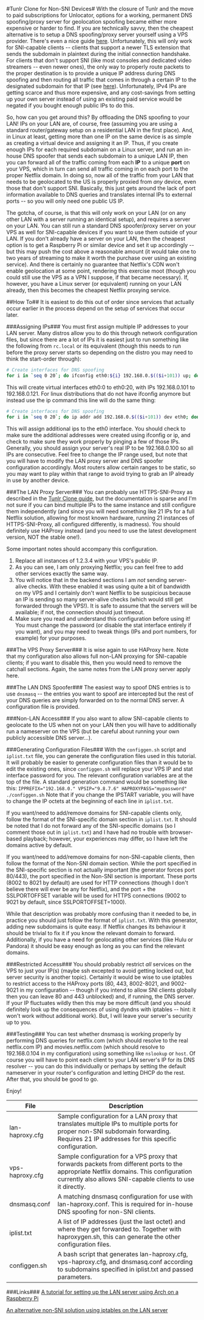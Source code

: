 #Tunlr Clone for Non-SNI Devices#
With the closure of Tunlr and the move to paid subscriptions for Unlocator, options for a working, permanent DNS spoofing/proxy server for geolocation spoofing became either more expensive or harder to find. If you are technically savvy, then the cheapest alternative is to setup a DNS spoofing/proxy server yourself using a VPS provider. There's even a nice guide [here](http://corporate-gadfly.github.io/Tunlr-Clone/). Unfortunately, this will only work for SNI-capable clients -- clients that support a newer TLS extension that sends the subdomain in plaintext during the initial connection handshake. For clients that don't support SNI (like most consoles and dedicated video streamers -- even newer ones), the only way to properly route packets to the proper destination is to provide a unique IP address during DNS spoofing and then routing all traffic that comes in through a certain IP to the designated subdomain for that IP (see [here](http://trick77.com/2014/03/01/tunlr-style-dns-unblocking-pandora-netflix-hulu-et-al/)). Unfortunately, IPv4 IPs are getting scarce and thus more expensive, and any cost-savings from setting up your own server instead of using an existing paid service would be negated if you bought enough public IPs to do this.

So, how can you get around this? By offloading the DNS spoofing to your LAN! IPs on your LAN are, of course, free (assuming you are using a standard router/gateway setup on a residential LAN in the first place). And, in Linux at least, getting more than one IP on the same device is as simple as creating a virtual device and assigning it an IP. Thus, if you create enough IPs for each required subdomain on a Linux server, and run an in-house DNS spoofer that sends each subdomain to a unique LAN IP, then you can forward all of the traffic coming from each **IP** to a unique **port** on your VPS, which in turn can send all traffic coming in on each port to the proper Netflix domain. In doing so, now all of the traffic from your LAN that needs to be geolocated to the US is properly proxied from *any* device, even those that don't support SNI. Basically, this just gets around the lack of port information available to DNS queries and translates internal IPs to external ports -- so you will only need one public US IP.

The gotcha, of course, is that this will only work on your LAN (or on any other LAN with a server running an identical setup), and requires a server on your LAN. You can still run a standard DNS spoofer/proxy server on your VPS as well for SNI-capable devices if you want to use them outside of your LAN. If you don't already have a server on your LAN, then the cheapest option is to get a Raspberry Pi or similar device and set it up accordingly -- but this may push the cost above a reasonable amount (it would take one to two years of streaming to make it worth the purchase over using an existing service). And there is certainly no guarantee that Netflix's CDN won't enable geolocation at some point, rendering this exercise moot (though you could still use the VPS as a VPN I suppose, if that became necessary). If, however, you have a Linux server (or equivalent) running on your LAN already, then this becomes the cheapest Netflix proxying service.

##How To##
It is easiest to do this out of order since services that actually occur earlier in the process depend on the setup of services that occur later.

###Assigning IPs###
You must first assign multiple IP addresses to your LAN server. Many distros allow you to do this through network configuration files, but since there are a lot of IPs it is easiest just to run something like the following from `rc.local` or its equivalent (though this needs to run before the proxy server starts so depending on the distro you may need to think the start-order through):
```bash
# Create interfaces for DNS spoofing
for i in `seq 0 20`; do ifconfig eth0:${i} 192.168.0.$(($i+101)) up; done
```

This will create virtual interfaces eth0:0 to eth0:20, with IPs 192.168.0.101 to 192.168.0.121.
For linux distributions that do not have ifconfig anymore but instead use the ip command this line will do the same thing:
```bash
# Create interfaces for DNS spoofing
for i in `seq 0 20`; do ip addr add 192.168.0.$(($i+101)) dev eth0; done
```

This will assign additional ips to the eth0 interface.
You should check to make sure the additional addresses were created using ifconfig or ip, and check to make sure they work properly by pinging a few of those IPs. Generally, you should assign your server's real IP to be 192.168.0.100 so all IPs are consecutive. Feel free to change the IP range used, but note that you will have to modify the LAN proxy server and DNS spoofer configuration accordingly. Most routers allow certain ranges to be static, so you may want to play within that range to avoid trying to grab an IP already in use by another device.

###The LAN Proxy Server###
You can probably use HTTPS-SNI-Proxy as described in the [Tunlr Clone guide](http://corporate-gadfly.github.io/Tunlr-Clone/), but the documentation is sparse and I'm not sure if you can bind multiple IPs to the same instance and still configure them independently (and since you will need something like 21 IPs for a full Netflix solution, allowing for most known hardware, running 21 instances of HTTPS-SNI-Proxy, all configured differently, is madness). You should definitely use HAProxy instead (and you need to use the latest development version, NOT the stable one!).

Some important notes should accompany this configuration.

1. Replace all instances of 1.2.3.4 with your VPS's public IP.
2. As you can see, I am only proxying Netflix; you can feel free to add other services exactly the same way.
3. You will notice that in the backend sections I am *not* sending server-alive checks. With these enabled it was using quite a bit of bandwidth on my VPS and I certainly don't want Netflix to be suspicious because an IP is sending so many server-alive checks (which would still get forwarded through the VPS!). It is safe to assume that the servers will be available; if not, the connection should just timeout.
4. Make sure you read and understand this configuration before using it! You must change the password (or disable the stat interface entirely if you want), and you may need to tweak things (IPs and port numbers, for example) for your purposes.

###The VPS Proxy Server###
It is wise again to use HAProxy here. Note that my configuration also allows full non-LAN proxying for SNI-capable clients; if you want to disable this, then you would need to remove the catchall sections. Again, the same notes from the LAN proxy server apply here.

###The LAN DNS Spoofer###
The easiest way to spoof DNS entries is to use `dnsmasq` -- the entries you want to spoof are intercepted but the rest of your DNS queries are simply forwarded on to the normal DNS server. A configuration file is provided.

###Non-LAN Access###
If you also want to allow SNI-capable clients to geolocate to the US when not on your LAN then you will have to additionally run a nameserver on the VPS (but be careful about running your own publicly accessible DNS server...).

###Generating Configuration Files###
With the `configgen.sh` script and `iplist.txt` file, you can generate the configuration files used in this tutorial. It will probably be easier to generate configuration files than it would be to edit the existing ones, since `configgen.sh` will replace your VPS IP and stat interface password for you. The relevant configuration variables are at the top of the file. A standard generation command would be something like this:
`IPPREFIX="192.168.0." VPSIP="9.8.7.6" HAPROXYPASS="mypassword" ./configgen.sh`
Note that if you change the IPSTART variable, you will have to change the IP octets at the beginning of each line in `iplist.txt`.

If you want/need to add/remove domains for SNI-capable clients only, follow the format of the SNI-specific domain section in `iplist.txt`. It should be noted that I do not forward any of the SNI-specific domains (so I comment those out in `iplist.txt`) and I have had no trouble with browser-based playback; however, your experiences may differ, so I have left the domains active by default.

If you want/need to add/remove domains for non-SNI-capable clients, then follow the format of the Non-SNI domain section. While the port specified in the SNI-specific section is not actually important (the generator forces port 80/443), the port specified in the Non-SNI section is important. These ports (8002 to 8021 by default) are used for HTTP connections (though I don't believe there will ever be any for Netflix), and the port + the SSLPORTOFFSET variable will be used for HTTPS connections (9002 to 9021 by default, since SSLPORTOFFSET=1000).

While that description was probably more confusing than it needed to be, in practice you should just follow the format of `iplist.txt`. With this generator, adding new subdomains is quite easy. If Netflix changes its behaviour it should be trivial to fix it if you know the relevant domain to forward. Additionally, if you have a need for geolocating other services (like Hulu or Pandora) it should be easy enough as long as you can find the relevant domains.

###Restricted Access###
You should probably restrict *all* services on the VPS to just your IP(s) (maybe ssh excepted to avoid getting locked out, but server security is another topic). Certainly it would be wise to use iptables to restrict access to the HAProxy ports (80, 443, 8002-8021, and 9002-9021 in my configuration -- though if you intend to allow SNI clients globally then you can leave 80 and 443 unblocked) and, if running, the DNS server. If your IP fluctuates wildly then this may be more difficult (and you should definitely look up the consequences of using dyndns with iptables -- hint: it won't work without additional work). But, I will leave your server's security up to you.

###Testing###
You can test whether dnsmasq is working properly by performing DNS queries for netflix.com (which should resolve to the real netflix.com IP) and movies.netflix.com (which should resolve to 192.168.0.104 in my configuration) using something like `nslookup` or `host`. Of course you will have to point each client to your LAN server's IP for its DNS resolver -- you can do this individually or perhaps by setting the default nameserver in your router's configuration and letting DHCP do the rest. After that, you should be good to go.

Enjoy!

| File | Description |
| ---------- | ---------- |
| lan-haproxy.cfg | Sample configuration for a LAN proxy that translates multiple IPs to multiple ports for proper non-SNI subdomain forwarding. Requires 21 IP addresses for this specific configuration. |
| vps-haproxy.cfg | Sample configuration for a VPS proxy that forwards packets from different ports to the appropriate Netflix domains. This configuration currently also allows SNI-capable clients to use it directly. |
| dnsmasq.conf | A matching dnsmasq configuration for use with lan-haproxy.conf. This is required for in-house DNS spoofing for non-SNI clients. |
| iplist.txt | A list of IP addresses (just the last octet) and where they get forwarded to. Together with haproxygen.sh, this can generate the other configuration files. |
| configgen.sh | A bash script that generates lan-haproxy.cfg, vps-haproxy.cfg, and dnsmasq.conf according to subdomains specified in iplist.txt and passed parameters. |

###Links###
[A tutorial for setting up the LAN server using Arch on a Raspberry Pi](https://github.com/SchroederChris/TunlrLikeDnsProxyRaspberryPi)

[An alternative non-SNI solution using iptables on the LAN server](https://trick77.com/2014/04/02/netflix-dns-unblocking-without-sni-xbox-360-ps3-samsung-tv/)
